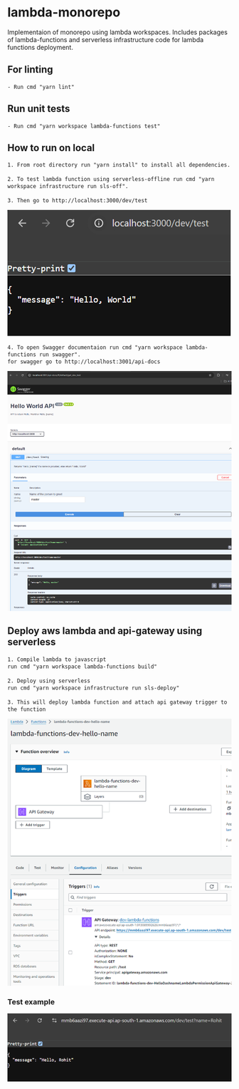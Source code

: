 # lambda-monorepo

Implementaion of monorepo using lambda workspaces. Includes packages of lambda-functions and serverless infrastructure code for lambda functions deployment.

## For linting
    - Run cmd "yarn lint"

## Run unit tests
    - Run cmd "yarn workspace lambda-functions test"

## How to run on local
    1. From root directory run "yarn install" to install all dependencies.
    
    2. To test lambda function using serverless-offline run cmd "yarn workspace infrastructure run sls-off". 
    
    3. Then go to http://localhost:3000/dev/test
![sls-off](public/sls-off.png)

    4. To open Swagger documentaion run cmd "yarn workspace lambda-functions run swagger".
    for swagger go to http://localhost:3001/api-docs
![swagger](public/swagger.png)

## Deploy aws lambda and api-gateway using serverless
    1. Compile lambda to javascript
    run cmd "yarn workspace lambda-functions build"
   
    2. Deploy using serverless
    run cmd "yarn workspace infrastructure run sls-deploy"

    3. This will deploy lambda function and attach api gateway trigger to the function

![lambda-view](public/lambda.png)

### Test example
![api](public/api-gateway.png)
